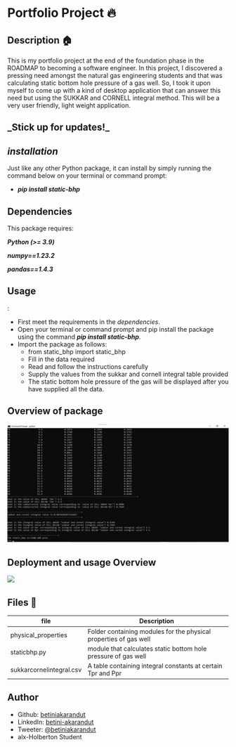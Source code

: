 # Portfolio Project :fire:

## Description :house:

This is my portfolio project at the end of the foundation phase in the ROADMAP to becoming a software engineer.
In this project, I discovered a pressing need amongst the natural gas engineering students and that was calculating static bottom hole pressure of a gas well. So, I took it upon myself to come up with a kind of desktop application that can answer this need but using the SUKKAR and CORNELL integral method. This will be a very user friendly, light weight application.<br>

<h2>_Stick up for updates!_<h2/>

## _installation_

Just like any other Python package, it can install by simply running the command below on your terminal or command prompt:

- **_pip install static-bhp_**

## Dependencies

This package requires:

**_Python (>= 3.9)_**

**_numpy==1.23.2_**

**_pandas==1.4.3_**

## <h2>Usage</h2>:

- First meet the requirements in the _dependencies_.
- Open your terminal or command prompt and pip install the package using the command **_pip install static-bhp_**.
- Import the package as follows:
  - from static_bhp import static_bhp
  - Fill in the data required
  - Read and follow the instructions carefully
  - Supply the values from the sukkar and cornell integral table provided
  - The static bottom hole pressure of the gas will be displayed after you have supplied all the data.

## Overview of package

<p><img src="./assets/bhppackage.png"/></p>

<p><h2>Deployment and usage Overview</h2></p>
<p><img src="finalbreathe.png"/></p>

## Files :pencil:

| file                     | Description                                                       |
| ------------------------ | ----------------------------------------------------------------- |
| physical_properties      | Folder containing modules for the physical properties of gas well |
| staticbhp.py             | module that calculates static bottom hole pressure of gas well    |
| sukkarcornelintegral.csv | A table containing integral constants at certain Tpr and Ppr      |

## Author

- Github: [betiniakarandut](https://www.github.com/betiniakarandut)
- LinkedIn: [betini-akarandut](https://www.linkedin.com/in/betini-akarandut-24654321a)
- Tweeter: [@betiniakarandut](https://twitter.com/betiniakarandut)
- alx-Holberton Student
